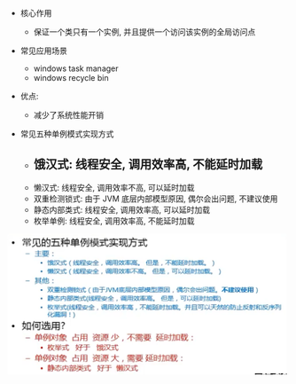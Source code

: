 - 核心作用
  - 保证一个类只有一个实例, 并且提供一个访问该实例的全局访问点

- 常见应用场景
  - windows task manager
  - windows recycle bin

- 优点:
  - 减少了系统性能开销

- 常见五种单例模式实现方式
  - 饿汉式: 线程安全, 调用效率高, 不能延时加载
    - 
  - 懒汉式: 线程安全, 调用效率不高, 可以延时加载
  - 双重检测锁式: 由于 JVM 底层内部模型原因, 偶尔会出问题, 不建议使用
  - 静态内部类式: 线程安全, 调用效率高, 可以延时加载
  - 枚举单例: 线程安全, 调用效率高, 不能延时加载

![image-20200424142722989](images/image-20200424142722989.png)


